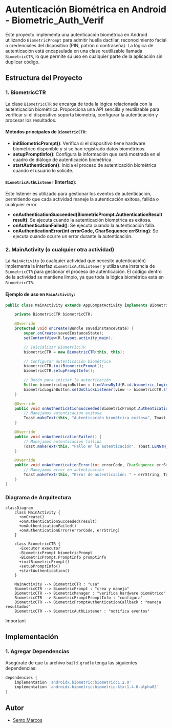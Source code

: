 # Autenticación Biométrica en Android - Biometric_Auth_Verif

Este proyecto implementa una autenticación biométrica en Android utilizando `BiometricPrompt` para admitir huella dactilar, reconocimiento facial o credenciales del dispositivo (PIN, patrón o contraseña). La lógica de autenticación está encapsulada en una clase reutilizable llamada `BiometricCTR`, lo que permite su uso en cualquier parte de la aplicación sin duplicar código.

## Estructura del Proyecto

### 1. **BiometricCTR**

La clase `BiometricCTR` se encarga de toda la lógica relacionada con la autenticación biométrica. Proporciona una API sencilla y reutilizable para verificar si el dispositivo soporta biometría, configurar la autenticación y procesar los resultados.

#### Métodos principales de `BiometricCTR`:

- **initBiometricPrompt()**: Verifica si el dispositivo tiene hardware biométrico disponible y si se han registrado datos biométricos.
- **setupPromptInfo()**: Configura la información que será mostrada en el cuadro de diálogo de autenticación biométrica.
- **startAuthentication()**: Inicia el proceso de autenticación biométrica cuando el usuario lo solicite.

#### `BiometricAuthListener` (Interfaz):

Este listener es utilizado para gestionar los eventos de autenticación, permitiendo que cada actividad maneje la autenticación exitosa, fallida o cualquier error.

- **onAuthenticationSucceeded(BiometricPrompt.AuthenticationResult result)**: Se ejecuta cuando la autenticación biométrica es exitosa.
- **onAuthenticationFailed()**: Se ejecuta cuando la autenticación falla.
- **onAuthenticationError(int errorCode, CharSequence errString)**: Se ejecuta cuando ocurre un error durante la autenticación.

### 2. **MainActivity (o cualquier otra actividad)**

La `MainActivity` (o cualquier actividad que necesite autenticación) implementa la interfaz `BiometricAuthListener` y utiliza una instancia de `BiometricCTR` para gestionar el proceso de autenticación. El código dentro de la actividad se mantiene limpio, ya que toda la lógica biométrica está en `BiometricCTR`.

#### Ejemplo de uso en `MainActivity`:

```java
public class MainActivity extends AppCompatActivity implements BiometricCTR.BiometricAuthListener {

    private BiometricCTR biometricCTR;

    @Override
    protected void onCreate(Bundle savedInstanceState) {
        super.onCreate(savedInstanceState);
        setContentView(R.layout.activity_main);

        // Inicializar BiometricCTR
        biometricCTR = new BiometricCTR(this, this);

        // Configurar autenticación biométrica
        biometricCTR.initBiometricPrompt();
        biometricCTR.setupPromptInfo();

        // Botón para iniciar la autenticación
        Button biometricLoginButton = findViewById(R.id.biometric_login);
        biometricLoginButton.setOnClickListener(view -> biometricCTR.startAuthentication());
    }

    @Override
    public void onAuthenticationSucceeded(BiometricPrompt.AuthenticationResult result) {
        // Manejamos autenticación exitosa
        Toast.makeText(this, "Autenticación biométrica exitosa", Toast.LENGTH_SHORT).show();
    }

    @Override
    public void onAuthenticationFailed() {
        // Manejamos autenticación fallida
        Toast.makeText(this, "Fallo en la autenticación", Toast.LENGTH_SHORT).show();
    }

    @Override
    public void onAuthenticationError(int errorCode, CharSequence errString) {
        // Manejamos error en autenticación
        Toast.makeText(this, "Error de autenticación: " + errString, Toast.LENGTH_SHORT).show();
    }
}
```
### Diagrama de Arquitectura

```mermaid
classDiagram
    class MainActivity {
      +onCreate() 
      +onAuthenticationSucceeded(result)
      +onAuthenticationFailed()
      +onAuthenticationError(errorCode, errString)
    }
    
    class BiometricCTR {
      -Executor executor
      -BiometricPrompt biometricPrompt
      -BiometricPrompt.PromptInfo promptInfo
      +initBiometricPrompt() 
      +setupPromptInfo() 
      +startAuthentication() 
    }
    
    MainActivity --> BiometricCTR : "usa"
    BiometricCTR --> BiometricPrompt : "crea y maneja"
    BiometricCTR --> BiometricManager : "verifica hardware biométrico"
    BiometricCTR --> BiometricPromptPromptInfo : "configura"
    BiometricCTR --> BiometricPromptAuthenticationCallback : "maneja resultados"
    BiometricCTR --> BiometricAuthListener : "notifica eventos"
```
> [!IMPORTANT] 
> ## Implementación

### 1. **Agregar Dependencias**

Asegúrate de que tu archivo `build.gradle` tenga las siguientes dependencias:

```gradle
dependencies {
    implementation 'androidx.biometric:biometric:1.2.0'
    implementation 'androidx.biometric:biometric-ktx:1.4.0-alpha02'
}
```

## Autor

- [Sento Marcos](https://github.com/SentoMarcos "SentoMarcos")
